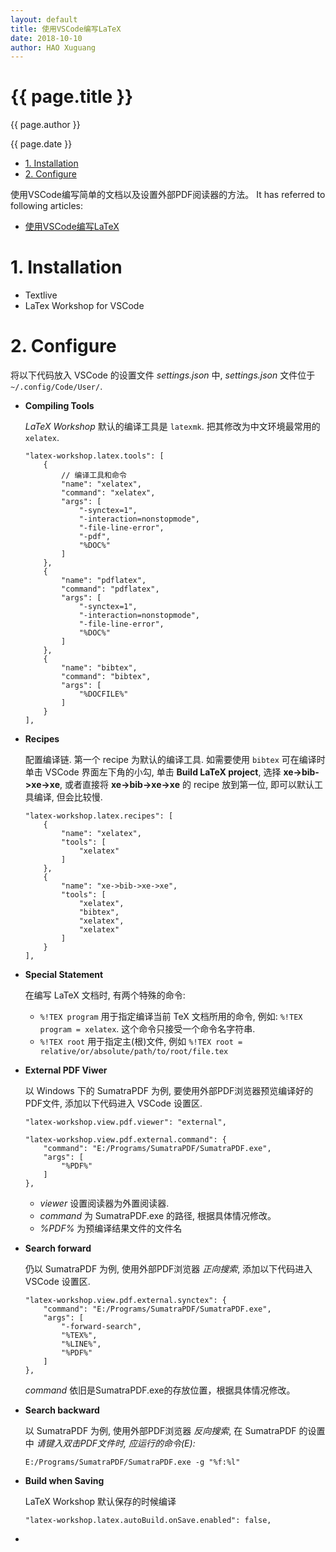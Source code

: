 ```yaml
---
layout: default
title: 使用VSCode编写LaTeX
date: 2018-10-10
author: HAO Xuguang
---
```


<h1>{{ page.title }}</h1>
<p>{{ page.author }}</p>
<p>{{ page.date }}</p>


<!-- TOC -->

- [1. Installation](#1-installation)
- [2. Configure](#2-configure)

<!-- /TOC -->


使用VSCode编写简单的文档以及设置外部PDF阅读器的方法。
It has referred to following articles:
- [使用VSCode编写LaTeX](https://zhuanlan.zhihu.com/p/38178015)


# 1. Installation

- Textlive
- LaTex Workshop for VSCode


# 2. Configure

将以下代码放入 VSCode 的设置文件 _settings.json_ 中, _settings.json_ 文件位于 `~/.config/Code/User/`.

- **Compiling Tools**

    _LaTeX Workshop_ 默认的编译工具是 `latexmk`.
    把其修改为中文环境最常用的 `xelatex`.

    ```
    "latex-workshop.latex.tools": [
        {
            // 编译工具和命令
            "name": "xelatex",
            "command": "xelatex",
            "args": [
                "-synctex=1",
                "-interaction=nonstopmode",
                "-file-line-error",
                "-pdf",
                "%DOC%"
            ]
        },
        {
            "name": "pdflatex",
            "command": "pdflatex",
            "args": [
                "-synctex=1",
                "-interaction=nonstopmode",
                "-file-line-error",
                "%DOC%"
            ]
        },
        {
            "name": "bibtex",
            "command": "bibtex",
            "args": [
                "%DOCFILE%"
            ]
        }
    ],
    ```

- **Recipes**

    配置编译链.
    第一个 recipe 为默认的编译工具.
    如需要使用 `bibtex` 可在编译时单击 VSCode 界面左下角的小勾, 单击 **Build LaTeX project**, 选择 **xe->bib->xe->xe**, 或者直接将 **xe->bib->xe->xe** 的 recipe 放到第一位, 即可以默认工具编译, 但会比较慢.

    ```
    "latex-workshop.latex.recipes": [
        {
            "name": "xelatex",
            "tools": [
                "xelatex"
            ]
        },
        {
            "name": "xe->bib->xe->xe",
            "tools": [
                "xelatex",
                "bibtex",
                "xelatex",
                "xelatex"
            ]
        }
    ],
    ```

- **Special Statement**

    在编写 LaTeX 文档时, 有两个特殊的命令:
    - `%!TEX program` 用于指定编译当前 TeX 文档所用的命令, 例如: `%!TEX program = xelatex`. 这个命令只接受一个命令名字符串.
    - `%!TEX root` 用于指定主(根)文件, 例如 `%!TEX root = relative/or/absolute/path/to/root/file.tex`


- **External PDF Viwer**

    以 Windows 下的 SumatraPDF 为例, 要使用外部PDF浏览器预览编译好的PDF文件, 添加以下代码进入 VSCode 设置区.
    ```
    "latex-workshop.view.pdf.viewer": "external",

    "latex-workshop.view.pdf.external.command": {
        "command": "E:/Programs/SumatraPDF/SumatraPDF.exe",
        "args": [
            "%PDF%"
        ]
    },
    ```
    - _viewer_ 设置阅读器为外置阅读器.
    - _command_ 为 SumatraPDF.exe 的路径, 根据具体情况修改。
    - _%PDF%_ 为预编译结果文件的文件名

- **Search forward**

    仍以 SumatraPDF 为例, 使用外部PDF浏览器 _正向搜索_, 添加以下代码进入 VSCode 设置区.

    ```
    "latex-workshop.view.pdf.external.synctex": {
        "command": "E:/Programs/SumatraPDF/SumatraPDF.exe",
        "args": [
            "-forward-search",
            "%TEX%",
            "%LINE%",
            "%PDF%"
        ]
    },
    ```
    _command_ 依旧是SumatraPDF.exe的存放位置，根据具体情况修改。

- **Search backward**

    以 SumatraPDF 为例, 使用外部PDF浏览器 _反向搜索_, 在 SumatraPDF 的设置中 _请键入双击PDF文件时, 应运行的命令(E):_

    ```
    E:/Programs/SumatraPDF/SumatraPDF.exe -g "%f:%l"
    ```

- **Build when Saving**

    LaTeX Workshop 默认保存的时候编译

    ```
    "latex-workshop.latex.autoBuild.onSave.enabled": false,
    ```

- 
